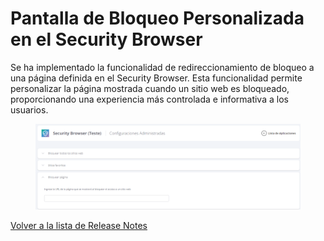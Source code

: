 # Pantalla de Bloqueo Personalizada en el Security Browser

Se ha implementado la funcionalidad de redireccionamiento de bloqueo a una página definida en el Security Browser. Esta funcionalidad permite personalizar la página mostrada cuando un sitio web es bloqueado, proporcionando una experiencia más controlada e informativa a los usuarios.

<figure><img src="../../.gitbook/assets/image (1) (1).png" alt=""><figcaption></figcaption></figure>

[Volver a la lista de Release Notes](./)
